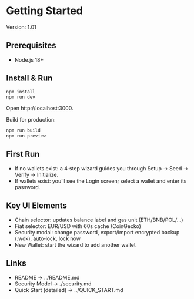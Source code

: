 # Getting Started

Version: 1.01

## Prerequisites

- Node.js 18+

## Install & Run

```sh
npm install
npm run dev
```
Open http://localhost:3000.

Build for production:

```sh
npm run build
npm run preview
```

## First Run

- If no wallets exist: a 4‑step wizard guides you through Setup → Seed → Verify → Initialize.
- If wallets exist: you’ll see the Login screen; select a wallet and enter its password.

## Key UI Elements

- Chain selector: updates balance label and gas unit (ETH/BNB/POL/…)
- Fiat selector: EUR/USD with 60s cache (CoinGecko)
- Security modal: change password, export/import encrypted backup (.wdk), auto‑lock, lock now
- New Wallet: start the wizard to add another wallet

## Links

- README → ../README.md
- Security Model → ./security.md
- Quick Start (detailed) → ../QUICK_START.md